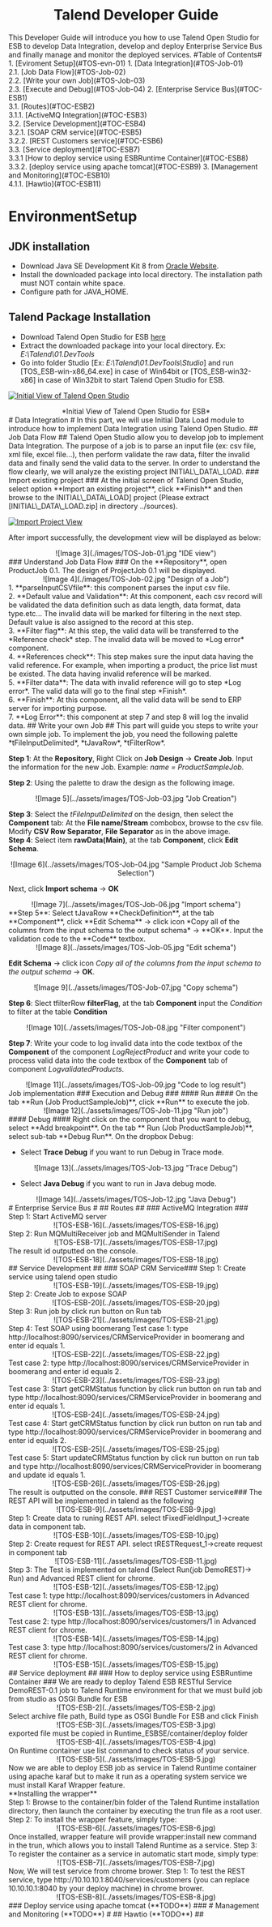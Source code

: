 
<h1> <Center> Talend Developer Guide </Center> </h1>
This Developer Guide will introduce you how to use Talend Open Studio for ESB to develop Data Integration, develop and deploy Enterprise Service Bus and finally manage and monitor the deployed services.
#Table of Contents#
1. [Eviroment Setup](#TOS-evn-01)
1. [Data Integration](#TOS-Job-01)</br>
	2.1. [Job Data Flow](#TOS-Job-02)</br>
	2.2. [Write your own Job](#TOS-Job-03)</br>
	2.3. [Execute and Debug](#TOS-Job-04)
2. [Enterprise Service Bus](#TOC-ESB1)</br>
	3.1. [Routes](#TOC-ESB2)</br>
	3.1.1. [ActiveMQ Integration](#TOC-ESB3)</br>
	3.2. [Service Development](#TOC-ESB4)</br>
	3.2.1. [SOAP CRM service](#TOC-ESB5)</br>
	3.2.2. [REST Customers service](#TOC-ESB6)</br>
	3.3. [Service deployment](#TOC-ESB7)</br>
	3.3.1 [How to deploy service using ESBRuntime Container](#TOC-ESB8)</br>
	3.3.2. [deploy service using apache tomcat](#TOC-ESB9)
3. [Management and Monitoring](#TOC-ESB10)</br>
	4.1.1. [Hawtio](#TOC-ESB11)

<a id="TOS-evn-01"></a>
# EnvironmentSetup #
<a id="TOS-evn-02"></a>
## <a id="TOS-evn-02">JDK installation</a> ##
- Download Java SE Development Kit 8 from [Oracle Website](http://www.oracle.com/technetwork/java/javase/downloads/jdk8-downloads-2133151.html).
- Install the downloaded package into local directory. The installation path must NOT contain white space.
- Configure path for JAVA_HOME.
<a id="TOS-evn-03"></a>
## Talend Package Installation ##
- Download Talend Open Studio for ESB [here](https://www.talend.com/download/talend-open-studio/#t3)
- Extract the downloaded package into your local directory. Ex: *E:\Talend\01.DevTools*
- Go into folder Studio [Ex: *E:\Talend\01.DevTools\Studio*] and run [TOS_ESB-win-x86_64.exe] in case of Win64bit or [TOS_ESB-win32-x86] in case of Win32bit to start Talend Open Studio for ESB.

[![Initial View of Talend Open Studio](https://github.com/smartbiz/talend/blob/master/assets/images/TOS-Env-1.jpg)](https://github.com/smartbiz/talend/blob/master/assets/images/TOS-Env-1.jpg)

<center>*Initial View of Talend Open Studio for ESB*</center>
<a id="TOS-Job-01"></a>
# Data Integration #
In this part, we will use Initial Data Load module to introduce how to implement Data Integration using Talend Open Studio.
<a id="TOS-Job-02"></a>
## Job Data Flow ##
Talend Open Studio allow you to develop job to implement Data Integration. The purpose of a job is to parse an input file (ex: csv file, xml file, excel file...), then perform validate the raw data, filter the invalid data and finally send the  valid data to the server. In order to understand the flow clearly, we will analyze the existing project INITIAL\_DATA\_LOAD.
### Import existing project ###
At the initial screen of Talend Open Studio, select option **Import an existing project**, click **Finish** and then browse to the INITIAL\_DATA\_LOAD] project (Please extract [INITIAL\_DATA\_LOAD.zip] in directory ../sources).

[![Import Project View](https://github.com/smartbiz/talend/blob/master/assets/images/TOS-Env-2.jpg)](https://github.com/smartbiz/talend/blob/master/assets/images/TOS-Env-2.jpg)

After import successfully, the development view will be displayed as below:
<center>![Image 3](./images/TOS-Job-01.jpg "IDE view")</center>
### Understand Job Data Flow ###
On the **Repository**, open ProductJob 0.1. The design of ProjectJob 0.1 will be displayed.
<center>![Image 4](./images/TOS-Job-02.jpg "Design of a Job")</center>
1. **parseInputCSVfile**: this component parses the input csv file. </br>
2. **Default value and Validation**: At this component, each csv record will be validated the data definition such as data length, data format, data type.etc... The invalid data will be marked for filtering in the next step. Default value is also assigned to the record at this step.  </br>
3. **Filter flag**: At this step, the valid data will be transferred to the *Reference check* step. The invalid data will be moved to *Log error* component.<br/>
4. **References check**: This step makes sure the input data having the valid reference. For example, when importing a product, the price list must be existed. The data having invalid reference will be marked. <br/>
5. **Filter data**: The data with invalid reference will go to step *Log error*. The valid data will go to the final step *Finish*. </br>
6. **Finish**: At this component, all the valid data will be send to ERP server for importing purpose. <br/>
7. **Log Error**: this component at step 7 and step 8 will log the invalid data.
<a id="TOS-Job-03"></a>
## Write your own Job ##
This part will guide you steps to write your own simple job. To implement the job, you need the following palette *tFileInputDelimited*, *tJavaRow*, *tFilterRow*. 

**Step 1**: At the **Repository**, Right Click on **Job Design** -> **Create Job**. Input the information for the new Job. Example: *name = ProductSampleJob*. <br/>

**Step 2**: Using the palette to draw the design as the following image. <br/>
<center>![Image 5](../assets/images/TOS-Job-03.jpg "Job Creation")</center>

**Step 3**: Select the *tFileInputDelimited* on the design, then select the **Component** tab: At the **File name/Stream** combobox, browse to the csv file. Modify **CSV Row Separator**, **File Separator** as in the above image. <br/>
**Step 4**: Select item **rawData(Main)**, at the tab **Component**, click **Edit Schema**. <br/>
<center>![Image 6](../assets/images/TOS-Job-04.jpg "Sample Product Job Schema Selection")</center>

Next, click **Import schema** -> **OK** <br/>
<center>![Image 7](../assets/images/TOS-Job-06.jpg "Import schema")</center>
**Step 5**: Select tJavaRow **CheckDefinition**, at the tab **Component**, click **Edit Schema** -> click icon *Copy all of the columns from the input schema to the output schema* -> **OK**. Input the validation code to the **Code** textbox. <br/>
<center>![Image 8](../assets/images/TOS-Job-05.jpg "Edit schema")</center>

**Edit Schema** -> click icon *Copy all of the columns from the input schema to the output schema* -> **OK**.
<center>![Image 9](../assets/images/TOS-Job-07.jpg "Copy schema")</center>

**Step 6**: Slect tfilterRow **filterFlag**, at the tab **Component** input the *Condition* to filter at the table **Condition** <br/>
<center>![Image 10](../assets/images/TOS-Job-08.jpg "Filter component")</center>

**Step 7**: Write your code to log invalid data into the code textbox of the **Component**  of the component *LogRejectProduct* and write your code to process valid data into the code textbox of the **Component** tab of component *LogvalidatedProducts*.
<center>![Image 11](../assets/images/TOS-Job-09.jpg "Code to log result")</center>
Job implementation
<a id="TOS-Job-04"></a>
### Execution and Debug ###
#### Run ####
On the tab **Run (Job ProductSampleJob)**, click **Run** to execute the job.
<center>![Image 12](../assets/images/TOS-Job-11.jpg "Run job")</center>
#### Debug ####
Right click on the component that you want to debug, select **Add breakpoint**.
On the tab ** Run (Job ProductSampleJob)**, select sub-tab **Debug Run**. On the dropbox Debug: <br/>

- Select **Trace Debug** if you want to run Debug in Trace mode. <br/>
<center>![Image 13](../assets/images/TOS-Job-13.jpg "Trace Debug")</center>

- Select **Java Debug** if you want to run in Java debug mode. <br/>
<center>![Image 14](../assets/images/TOS-Job-12.jpg "Java Debug")</center>
<a id="TOC-ESB1"></a>
# Enterprise Service Bus #
<a id="TOC-ESB2"></a>
## Routes ##
<a id="TOC-ESB3"></a>
### ActiveMQ Integration ###
Step 1: Start ActiveMQ server
<center> ![TOS-ESB-16](../assets/images/TOS-ESB-16.jpg)</br></center>
Step 2: Run MQMultiReceiver job and MQMultiSender in Talend
<center> ![TOS-ESB-17](../assets/images/TOS-ESB-17.jpg)</br></center>
The result id outputted on the console.
<center> ![TOS-ESB-18](../assets/images/TOS-ESB-18.jpg)</br></center>
<a id="TOC-ESB4"></a>
## Service Development ##
<a id="TOC-ESB5"></a>
### SOAP CRM Service###
Step 1: Create service using talend open studio
<center> ![TOS-ESB-19](../assets/images/TOS-ESB-19.jpg)</br></center>
Step 2: Create Job to expose SOAP
<center> ![TOS-ESB-20](../assets/images/TOS-ESB-20.jpg)</br></center>
Step 3: Run job by click run button on Run tab
<center> ![TOS-ESB-21](../assets/images/TOS-ESB-21.jpg)</br></center>
Step 4: Test SOAP using boomerang
Test case 1: type http://localhost:8090/services/CRMServiceProvider in boomerang and enter id equals 1.
<center> ![TOS-ESB-22](../assets/images/TOS-ESB-22.jpg)</br></center>
Test case 2: type http://localhost:8090/services/CRMServiceProvider in boomerang and enter id equals 2.
<center> ![TOS-ESB-23](../assets/images/TOS-ESB-23.jpg)</br></center>
Test case 3: Start getCRMStatus function by click run button on run tab and type http://localhost:8090/services/CRMServiceProvider in boomerang and enter id equals 1.
<center> ![TOS-ESB-24](../assets/images/TOS-ESB-24.jpg)</br></center>
Test case 4: Start getCRMStatus function by click run button on run tab and type http://localhost:8090/services/CRMServiceProvider in boomerang and enter id equals 2.
<center> ![TOS-ESB-25](../assets/images/TOS-ESB-25.jpg)</br></center>
Test case 5: Start updateCRMStatus function by click run button on run tab and type http://localhost:8090/services/CRMServiceProvider in boomerang and update id equals 1.
<center> ![TOS-ESB-26](../assets/images/TOS-ESB-26.jpg)</br></center>
The result is outputted on the console.
<a id="TOC-ESB6"></a>
### REST Customer service###
The REST API will be implemented in talend as the following
<center> ![TOS-ESB-9](../assets/images/TOS-ESB-9.jpg)</br></center>
Step 1: Create data to runing REST API. select tFixedFieldInput_1->create data in component tab.
<center> ![TOS-ESB-10](../assets/images/TOS-ESB-10.jpg)</br></center>
Step 2: Create request for REST API. select tRESTRequest_1->create request in component tab
<center> ![TOS-ESB-11](../assets/images/TOS-ESB-11.jpg)</br></center>
Step 3: The Test is implemented on talend (Select Run(job DemoREST)-> Run) and Advanced REST client for chrome. </br>
<center> ![TOS-ESB-12](../assets/images/TOS-ESB-12.jpg)</br></center>
Test case 1: type http://localhost:8090/services/customers in Advanced REST client for chrome.
<center> ![TOS-ESB-13](../assets/images/TOS-ESB-13.jpg)</br></center>
Test case 2: type http://localhost:8090/services/customers/1 in Advanced REST client for chrome.
<center> ![TOS-ESB-14](../assets/images/TOS-ESB-14.jpg)</br></center>
Test case 3: type http://localhost:8090/services/customers/2 in Advanced REST client for chrome.
<center> ![TOS-ESB-15](../assets/images/TOS-ESB-15.jpg)</br></center>
<a id="TOC-ESB7"></a>
## Service deployment ##
<a id="TOC-ESB8"></a>
### How to deploy service using ESBRuntime Container ###
We are ready to deploy Talend ESB RESTful Service DemoREST-0.1 job to Talend Runtime environment for that we must build job from studio as OSGI Bundle for ESB
<center> ![TOS-ESB-2](../assets/images/TOS-ESB-2.jpg)</br></center>
Select archive file path, Build type as OSGI Bundle For ESB and click Finish
<center> ![TOS-ESB-3](../assets/images/TOS-ESB-3.jpg)</br></center>
exported file must be copied in Runtime_ESBSE/container/deploy folder
<center> ![TOS-ESB-4](../assets/images/TOS-ESB-4.jpg)</br></center>
On Runtime container use list command to check status of your service.
<center> ![TOS-ESB-5](../assets/images/TOS-ESB-5.jpg)</br></center>
Now we are able to deploy ESB job as service in Talend Runtime container using apache karaf but to make it run as a operating system service we must install Karaf Wrapper feature.</br>
**Installing the wrapper**</br>
Step 1: Browse to the container/bin folder of the Talend Runtime installation directory, then launch the container by executing the trun file as a root user.</br>
Step 2: To install the wrapper feature, simply type:
<center> ![TOS-ESB-6](../assets/images/TOS-ESB-6.jpg)</br></center>
Once installed, wrapper feature will provide wrapper:install new command in the trun, which allows you to install Talend Runtime as a service.
Step 3: To register the container as a service in automatic start mode, simply type:
<center> ![TOS-ESB-7](../assets/images/TOS-ESB-7.jpg)</br></center>
Now, We will test service from chrome brower.
Step 1: To test the REST service, type http://10.10.10.1:8040/services/customers (you can replace 10.10.10.1:8040 by your deploy machine) in chrome brower.
<center> ![TOS-ESB-8](../assets/images/TOS-ESB-8.jpg)</br></center>
<a id="TOC-ESB9"></a>
### Deploy service using apache tomcat (**TODO**) ###
<a id="TOC-ESB10"></a>
# Management and Monitoring (**TODO**) #
<a id="TOC-ESB11"></a>
## Hawtio (**TODO**) ##
